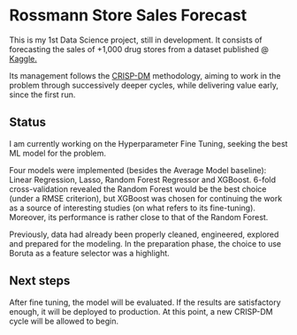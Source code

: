 # Rossmann Store Sales Forecast

This is my 1st Data Science project, still in development. It consists of forecasting the sales of +1,000 drug stores from a dataset published @ [Kaggle.](https://www.kaggle.com/c/rossmann-store-sales) 

Its management follows the [CRISP-DM](https://www.datascience-pm.com/crisp-dm-2/) methodology, aiming to work in the problem through successively deeper cycles, while delivering value early, since the first run.  

## Status

I am currently working on the Hyperparameter Fine Tuning, seeking the best ML model for the problem. 

Four models were implemented (besides the Average Model baseline): Linear Regression, Lasso, Random Forest Regressor and XGBoost. 6-fold cross-validation revealed the Random Forest would be the best choice (under a RMSE criterion), but XGBoost was chosen for continuing the work as a source of interesting studies (on what refers to its fine-tuning). Moreover, its performance is rather close to that of the Random Forest. 

Previously, data had already been properly cleaned, engineered, explored and prepared for the modeling. In the preparation phase, the choice to use Boruta as a feature selector was a highlight. 

## Next steps 
	
After fine tuning, the model will be evaluated. If the results are satisfactory enough, it will be deployed to production. At this point, a new CRISP-DM cycle will be allowed to begin.
